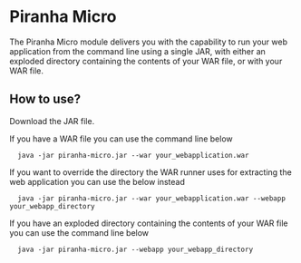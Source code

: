 
# Piranha Micro

The Piranha Micro module delivers you with the capability to run
your web application from the command line using a single JAR, with either an
exploded directory containing the contents of your WAR file, or with your WAR
file.

## How to use?

Download the JAR file.

If you have a WAR file you can use the command line below

```shell
  java -jar piranha-micro.jar --war your_webapplication.war
```

If you want to override the directory the WAR runner uses for extracting the web
application you can use the below instead

```shell
  java -jar piranha-micro.jar --war your_webapplication.war --webapp your_webapp_directory
```

If you have an exploded directory containing the contents of your WAR file you
can use the command line below

```shell
  java -jar piranha-micro.jar --webapp your_webapp_directory
```
